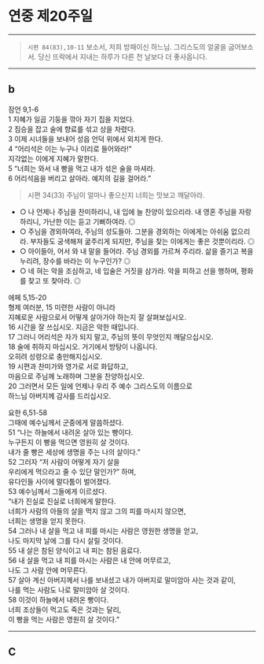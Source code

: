# 연중 제20주일

----

> `시편 84(83),10-11` 보소서, 저희 방패이신 하느님. 그리스도의 얼굴을 굽어보소서. 당신 뜨락에서 지내는 하루가 다른 천 날보다 더 좋사옵니다.




----

## b

잠언 9,1-6  
1 지혜가 일곱 기둥을 깎아 자기 집을 지었다.  
2 짐승을 잡고 술에 향료를 섞고 상을 차렸다.  
3 이제 시녀들을 보내어 성읍 언덕 위에서 외치게 한다.  
4 “어리석은 이는 누구나 이리로 들어와라!”  
지각없는 이에게 지혜가 말한다.  
5 “너희는 와서 내 빵을 먹고 내가 섞은 술을 마셔라.  
6 어리석음을 버리고 살아라. 예지의 길을 걸어라.”

> 시편 34(33) 주님이 얼마나 좋으신지 너희는 맛보고 깨달아라.  
- ○ 나 언제나 주님을 찬미하리니, 내 입에 늘 찬양이 있으리라. 내 영혼 주님을 자랑하리니, 가난한 이는 듣고 기뻐하여라. ◎  
- ○ 주님을 경외하여라, 주님의 성도들아. 그분을 경외하는 이에게는 아쉬움 없으리라. 부자들도 궁색해져 굶주리게 되지만, 주님을 찾는 이에게는 좋은 것뿐이리라. ◎  
- ○ 아이들아, 어서 와 내 말을 들어라. 주님 경외를 가르쳐 주리라. 삶을 즐기고 복을 누리려, 장수를 바라는 이 누구인가? ◎  
- ○ 네 혀는 악을 조심하고, 네 입술은 거짓을 삼가라. 악을 피하고 선을 행하며, 평화를 찾고 또 찾아라. ◎


에페 5,15-20  
형제 여러분, 15 미련한 사람이 아니라  
지혜로운 사람으로서 어떻게 살아가야 하는지 잘 살펴보십시오.  
16 시간을 잘 쓰십시오. 지금은 악한 때입니다.  
17 그러니 어리석은 자가 되지 말고, 주님의 뜻이 무엇인지 깨달으십시오.  
18 술에 취하지 마십시오. 거기에서 방탕이 나옵니다.  
오히려 성령으로 충만해지십시오.  
19 시편과 찬미가와 영가로 서로 화답하고,  
마음으로 주님께 노래하며 그분을 찬양하십시오.  
20 그러면서 모든 일에 언제나 우리 주 예수 그리스도의 이름으로  
하느님 아버지께 감사를 드리십시오.



요한 6,51-58  
그때에 예수님께서 군중에게 말씀하셨다.  
51 “나는 하늘에서 내려온 살아 있는 빵이다.  
누구든지 이 빵을 먹으면 영원히 살 것이다.  
내가 줄 빵은 세상에 생명을 주는 나의 살이다.”  
52 그러자 “저 사람이 어떻게 자기 살을  
우리에게 먹으라고 줄 수 있단 말인가?” 하며,  
유다인들 사이에 말다툼이 벌어졌다.  
53 예수님께서 그들에게 이르셨다.  
“내가 진실로 진실로 너희에게 말한다.  
너희가 사람의 아들의 살을 먹지 않고 그의 피를 마시지 않으면,  
너희는 생명을 얻지 못한다.  
54 그러나 내 살을 먹고 내 피를 마시는 사람은 영원한 생명을 얻고,  
나도 마지막 날에 그를 다시 살릴 것이다.  
55 내 살은 참된 양식이고 내 피는 참된 음료다.  
56 내 살을 먹고 내 피를 마시는 사람은 내 안에 머무르고,  
나도 그 사람 안에 머무른다.  
57 살아 계신 아버지께서 나를 보내셨고 내가 아버지로 말미암아 사는 것과 같이,  
나를 먹는 사람도 나로 말미암아 살 것이다.  
58 이것이 하늘에서 내려온 빵이다.  
너희 조상들이 먹고도 죽은 것과는 달리,  
이 빵을 먹는 사람은 영원히 살 것이다.”

----

## C

